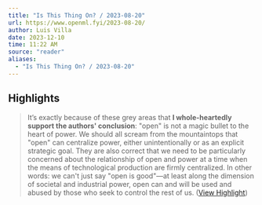```yaml
---
title: "Is This Thing On? / 2023-08-20"
url: https://www.openml.fyi/2023-08-20/
author: Luis Villa
date: 2023-12-10
time: 11:22 AM
source: "reader"
aliases:
  - "Is This Thing On? / 2023-08-20"
---
```

## Highlights
> It’s exactly because of these grey areas that **I whole-heartedly support the authors' conclusion**: "open" is not a magic bullet to the heart of power. We should all scream from the mountaintops that "open" can centralize power, either unintentionally or as an explicit strategic goal. They are also correct that we need to be particularly concerned about the relationship of open and power at a time when the means of technological production are firmly centralized. In other words: we can't just say "open is good"—at least along the dimension of societal and industrial power, open can and will be used and abused by those who seek to control the rest of us. ([View Highlight](https://read.readwise.io/read/01hbh54vwmwp6ypd6kha21gmeq))


